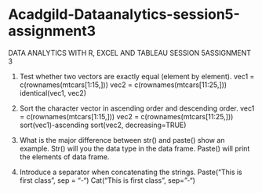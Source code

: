 # Acadgild-Dataanalytics-session5-assignment3
DATA ANALYTICS WITH R, EXCEL AND TABLEAU SESSION 5ASSIGNMENT 3

1. Test whether two vectors are exactly equal (element by element).
vec1 = c(rownames(mtcars[1:15,]))
vec2 = c(rownames(mtcars[11:25,]))
identical(vec1, vec2)

2. Sort the character vector in ascending order and descending order.
vec1 = c(rownames(mtcars[1:15,]))
vec2 = c(rownames(mtcars[11:25,]))
sort(vec1)-ascending
sort(vec2, decreasing=TRUE)


3. What is the major difference between str() and paste() show an example.
Str() will you the data type in the data frame.
Paste() will print the elements of data frame.


4. Introduce a separator when concatenating the strings.
Paste(“This is first class”, sep = “-“)
Cat(“This is first class”, sep=”-“)
